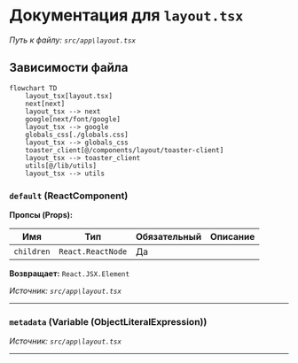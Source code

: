 # Документация для `layout.tsx`

*Путь к файлу: `src/app\layout.tsx`*

## Зависимости файла

```mermaid
flowchart TD
    layout_tsx[layout.tsx]
    next[next]
    layout_tsx --> next
    google[next/font/google]
    layout_tsx --> google
    globals_css[./globals.css]
    layout_tsx --> globals_css
    toaster_client[@/components/layout/toaster-client]
    layout_tsx --> toaster_client
    utils[@/lib/utils]
    layout_tsx --> utils
```

### `default` (ReactComponent)

**Пропсы (Props):**

| Имя | Тип | Обязательный | Описание |
|---|---|---|---|
| `children` | `React.ReactNode` | Да |  |

**Возвращает:** `React.JSX.Element`

*Источник: `src/app\layout.tsx`*

---
### `metadata` (Variable (ObjectLiteralExpression))

*Источник: `src/app\layout.tsx`*

---
